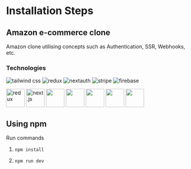 # Installation Steps

## Amazon e-commerce clone

Amazon clone utilising concepts such as Authentication, SSR, Webhooks, etc.

### Technologies

 ![tailwind css](https://upload.wikimedia.org/wikipedia/commons/thumb/d/d5/Tailwind_CSS_Logo.svg/2048px-Tailwind_CSS_Logo.svg.png) ![redux](https://img1.freepng.es/20180518/lxx/kisspng-redux-react-javascript-freecodecamp-npm-5afe8d07330f01.4423642715266316872092.jpg) ![nextauth](https://next-auth.js.org/img/logo/logo-sm.png) ![stripe](https://upload.wikimedia.org/wikipedia/commons/thumb/b/ba/Stripe_Logo%2C_revised_2016.svg/2560px-Stripe_Logo%2C_revised_2016.svg.png) ![firebase](https://firebase.google.com/downloads/brand-guidelines/PNG/logo-vertical.png?hl=es)


<img src="https://cdn.freebiesupply.com/logos/large/2x/react-1-logo-png-transparent.png" alt="redux" width="50" height="50">
<img src="https://miro.medium.com/max/700/1*CStP06JrfLSevaOkPZavvg.png" alt="next.js" width="50" height="50">
<img src="https://firebase.google.com/downloads/brand-guidelines/PNG/logo-vertical.png?hl=es" width="50" height="50">
<img src="https://firebase.google.com/downloads/brand-guidelines/PNG/logo-vertical.png?hl=es" width="50" height="50">
<img src="https://firebase.google.com/downloads/brand-guidelines/PNG/logo-vertical.png?hl=es" width="50" height="50">
<img src="https://firebase.google.com/downloads/brand-guidelines/PNG/logo-vertical.png?hl=es" width="50" height="50">
<img src="https://firebase.google.com/downloads/brand-guidelines/PNG/logo-vertical.png?hl=es" width="50" height="50">

## Using npm

Run commands

1) ```npm install```


2) ```npm run dev```

